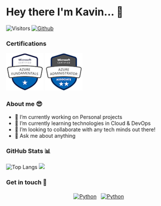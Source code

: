 # Hey there I'm Kavin... 👋
![Visitors](https://visitor-badge.laobi.icu/badge?page_id=Kavinraja-G)
[![Github](https://img.shields.io/github/followers/Kavinraja-G?label=Follow&style=social)](https://github.com/Kavinraja-G)

### Certifications
[![Microsoft Certified: Azure Fundamentals](https://raw.githubusercontent.com/Kavinraja-G/Kavinraja-G/master/Certs/az-fmts.png)](https://www.youracclaim.com/badges/e4a1b664-5052-4752-b560-ec9d7b8e5ecb/public_url)
[![Microsoft Certified: Azure Administrator Associate](https://raw.githubusercontent.com/Kavinraja-G/Kavinraja-G/master/Certs/az-admin.png)](https://www.youracclaim.com/badges/5a25f949-fa09-4374-9c62-5cc632611220/public_url)


### About me 😎 
- 🔭 I’m currently working on Personal projects
- 🌱 I’m currently learning technologies in Cloud & DevOps
- 👬 I’m looking to collaborate with any tech minds out there! 
- 💬 Ask me about anything

### GitHub Stats 📊
![Top Langs](https://github-readme-stats.vercel.app/api/top-langs/?username=Kavinraja-G&theme=default  ) 
<img src="https://github-readme-stats.vercel.app/api?username=Kavinraja-G&theme=default&show_icons=true">

### Get in touch 📝
<p align="center">
 <a href="https://linkedin.com/in/kavinganesan" target="_blank" rel="noopener noreferrer"> <img src="https://cdn.jsdelivr.net/npm/simple-icons@v3/icons/linkedin.svg" alt="Python" height="30" style="vertical-align:top; margin:4px"></a>
 <a href="mailto:kavin.gautham28@gmail.com"> <img src="https://cdn.jsdelivr.net/npm/simple-icons@v3/icons/gmail.svg" alt="Python" height="30" style="vertical-align:top; margin:4px"></a>
</p>

